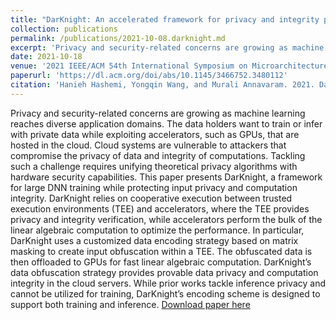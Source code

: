 ```yaml
---
title: "DarKnight: An accelerated framework for privacy and integrity preserving deep learning using trusted hardware"
collection: publications
permalink: /publications/2021-10-08.darknight.md
excerpt: 'Privacy and security-related concerns are growing as machine learning reaches diverse application domains. The data holders want to train or infer with private data while exploiting accelerators, such as GPUs, that are hosted in the cloud. Cloud systems are vulnerable to attackers that compromise the privacy of data and integrity of computations. Tackling such a challenge requires unifying theoretical privacy algorithms with hardware security capabilities. This paper presents DarKnight, a framework for large DNN training while protecting input privacy and computation integrity. DarKnight relies on cooperative execution between trusted execution environments (TEE) and accelerators, where the TEE provides privacy and integrity verification, while accelerators perform the bulk of the linear algebraic computation to optimize the performance. In particular, DarKnight uses a customized data encoding strategy based on matrix masking to create input obfuscation within a TEE. The obfuscated data is then offloaded to GPUs for fast linear algebraic computation. DarKnight’s data obfuscation strategy provides provable data privacy and computation integrity in the cloud servers. While prior works tackle inference privacy and cannot be utilized for training, DarKnight’s encoding scheme is designed to support both training and inference.'
date: 2021-10-18
venue: '2021 IEEE/ACM 54th International Symposium on Microarchitecture (MICRO)'
paperurl: 'https://dl.acm.org/doi/abs/10.1145/3466752.3480112'
citation: 'Hanieh Hashemi, Yongqin Wang, and Murali Annavaram. 2021. DarKnight: An Accelerated Framework for Privacy and Integrity Preserving Deep Learning Using Trusted Hardware. In MICRO-54: 54th Annual IEEE/ACM International Symposium on Microarchitecture (MICRO).'
---
```

Privacy and security-related concerns are growing as machine learning reaches diverse application domains. The data holders want to train or infer with private data while exploiting accelerators, such as GPUs, that are hosted in the cloud. Cloud systems are vulnerable to attackers that compromise the privacy of data and integrity of computations. Tackling such a challenge requires unifying theoretical privacy algorithms with hardware security capabilities. This paper presents DarKnight, a framework for large DNN training while protecting input privacy and computation integrity. DarKnight relies on cooperative execution between trusted execution environments (TEE) and accelerators, where the TEE provides privacy and integrity verification, while accelerators perform the bulk of the linear algebraic computation to optimize the performance. In particular, DarKnight uses a customized data encoding strategy based on matrix masking to create input obfuscation within a TEE. The obfuscated data is then offloaded to GPUs for fast linear algebraic computation. DarKnight’s data obfuscation strategy provides provable data privacy and computation integrity in the cloud servers. While prior works tackle inference privacy and cannot be utilized for training, DarKnight’s encoding scheme is designed to support both training and inference.
[Download paper here](https://dl.acm.org/doi/abs/10.1145/3466752.3480112)

